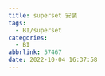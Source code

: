 ```yaml
---
title: superset 安装
tags:
  - BI/superset
categories:
  - BI
abbrlink: 57467
date: 2022-10-04 16:37:58
---
```

